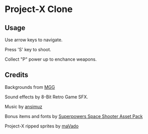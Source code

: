 # Project-X Clone

## Usage

Use arrow keys to navigate.

Press 'S' key to shoot.

Collect "P" power up to enchance weapons.

## Credits

Backgrounds from [MGG](https://www.gamedevmarket.net/asset/pixelart-game-backgrounds/)

Sound effects by 8-Bit Retro Game SFX.

Music by [ansimuz](https://ansimuz.itch.io/warped-space-shooter)

Bonus items and fonts by [Superpowers Space Shooter Asset Pack](https://github.com/sparklinlabs/superpowers-asset-packs)

Project-X ripped sprites by [maVado](http://eab.abime.net/showthread.php?t=20428)
